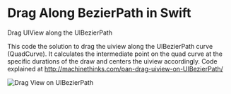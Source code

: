 # Drag Along BezierPath in Swift
Drag UIView along the UIBezierPath 

This code the solution to drag the uiview along the UIBezierPath curve (QuadCurve).
It calculates the intermediate point on the quad curve at the specific durations of the draw and centers the uiview accordingly.
Code explained at
http://machinethinks.com/pan-drag-uiview-on-UIBezierPath/


![Drag View on UIBezierPath](https://github.com/sriscode/DragAlongBeizurePath/blob/master/output.gif)

